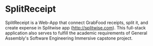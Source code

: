 # SplitReceipt
SplitReceipt is a Web-App that connect GrabFood receipts, split it, and  create expense in Splitwise app (http://splitwise.com).
This full-stack application also serves to fulfill the academic requirements of General Assembly's Software Engineering Immersive capstone project.

